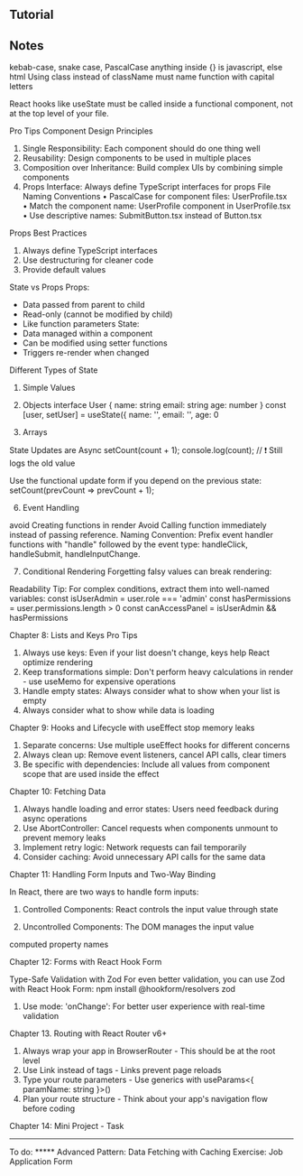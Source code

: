 ## Tutorial

## Notes

kebab-case, snake case, PascalCase
anything inside {} is javascript, else html
Using class instead of className
must name function with capital letters

React hooks like useState must be called inside a functional component, not at the top level of your file.


Pro Tips
Component Design Principles
1. Single Responsibility: Each component should do one thing well
2. Reusability: Design components to be used in multiple places
3. Composition over Inheritance: Build complex UIs by combining simple
components
4. Props Interface: Always define TypeScript interfaces for props
File Naming Conventions
• PascalCase for component files: UserProfile.tsx
• Match the component name: UserProfile component in UserProfile.tsx
• Use descriptive names: SubmitButton.tsx instead of Button.tsx  

Props Best Practices
1. Always define TypeScript interfaces
2. Use destructuring for cleaner code
3. Provide default values

State vs Props
Props:
- Data passed from parent to child
- Read-only (cannot be modified by child)
- Like function parameters
State:
- Data managed within a component
- Can be modified using setter functions
- Triggers re-render when changed

Different Types of State
1. Simple Values
2. Objects
interface User {
name: string
email: string
age: number
}
const [user, setUser] = useState<User>({
name: '',
email: '',
age: 0

3. Arrays

State Updates are Async
setCount(count + 1);
console.log(count); // ❗ Still logs the old value

Use the functional update form if you depend on the previous state:
setCount(prevCount => prevCount + 1);


6. Event Handling

avoid Creating functions in render
Avoid Calling function immediately instead of passing reference.
Naming Convention: Prefix event handler functions with "handle" followed by the event type: handleClick, handleSubmit, handleInputChange.

7. Conditional Rendering
Forgetting falsy values can break rendering:

Readability Tip: For complex conditions, extract them into well-named
variables:
const isUserAdmin = user.role === 'admin'
const hasPermissions = user.permissions.length > 0
const canAccessPanel = isUserAdmin && hasPermissions

Chapter 8: Lists and Keys
Pro Tips
1. Always use keys: Even if your list doesn't change, keys help React optimize
rendering
2. Keep transformations simple: Don't perform heavy calculations in render - use
useMemo for expensive operations
3. Handle empty states: Always consider what to show when your list is empty
4. Always consider what to show while data is loading



Chapter 9: Hooks and Lifecycle with useEffect
stop memory leaks

1. Separate concerns: Use multiple useEffect hooks for different concerns
2. Always clean up: Remove event listeners, cancel API calls, clear timers
3. Be specific with dependencies: Include all values from component scope that are
used inside the effect


Chapter 10: Fetching Data

1. Always handle loading and error states: Users need feedback during async
operations
2. Use AbortController: Cancel requests when components unmount to prevent
memory leaks
3. Implement retry logic: Network requests can fail temporarily
4. Consider caching: Avoid unnecessary API calls for the same data


Chapter 11: Handling Form Inputs and Two-Way Binding

In React, there are two ways to handle form inputs:
1. Controlled Components: React controls the input value through state

2. Uncontrolled Components: The DOM manages the input value

computed property names


Chapter 12: Forms with React Hook Form

Type-Safe Validation with Zod
For even better validation, you can use Zod with React Hook Form:
npm install @hookform/resolvers zod

1. Use mode: 'onChange': For better user experience with real-time validation


Chapter 13. Routing with React Router v6+

1. Always wrap your app in BrowserRouter - This should be at the root level
2. Use Link instead of <a> tags - Links prevent page reloads
3. Type your route parameters - Use generics with useParams<{ paramName:
string }>()
4. Plan your route structure - Think about your app's navigation flow before coding

Chapter 14: Mini Project - Task

-----------------------
To do:
***** Advanced Pattern: Data Fetching with Caching
Exercise: Job Application Form